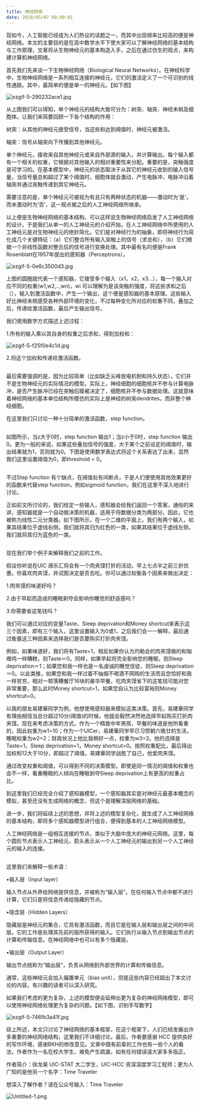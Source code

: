 ```yaml
---
title: 神经网络
date: 2018/05/07 00:00:01
---
```

现如今，人工智能已经成为人们热议的话题之一，而其中出现频率比较高的便是神经网络。本文的主要目的是在高中数学水平下使大家可以了解神经网络的基本结构与工作原理，文章将从生物神经元的基本构造入手，之后在通过仿生的观点，来构建计算机神经网络。

首先我们先来谈一下生物神经网络（Biological Neural Networks）。在神经科学中，生物神经网络是一系列相互连接的神经元，它们的激活定义了一个可识别的线性通路。其中，最简单的便是单一的神经元。【如下图】

![ezgif-5-290232ace1.jpg](https://i.loli.net/2018/05/07/5af07460dd07b.jpg)

从上图我们可以得知，单个神经元的结构大致可分为：树突、轴突、神经末梢及细胞体。让我们来简要回顾一下各个结构的作用：

树突：从其他的神经元接受信号，当这些和达到阈值时，神经元被激活。

轴突：信号从轴突向下传播到其他神经元。

单个神经元，接收来自其他神经元或来自外部源的输入，并计算输出。每个输入都有一个相关的权重，它根据对其他输入的相对重要性来分配。重要的是，突触强度是可学习的。在基本模型中，神经元的状态取决于从其它的神经元收到的输入信号量，当信号量总和超过了某个阈值时，细胞体就会激动，产生电脉冲，电脉冲沿着轴突并通过突触传递到其它神经元。

需要注意的是，单个神经元可被视为有且只有两种状态的机器——激动时为‘是’，而未激动时为‘否’，这一观点被之后的人工神经网络所继承。

以上便是生物神经网络的基本结构，可以这样说生物神经网络启发了人工神经网络的设计。于是我们从单一的人工神经元的介绍开始，在人工神经网络中所使用的人工神经元是对生物神经元的绝妙简化。它们是对神经行为的抽象，即将神经行为简化成几个关键特征：（a）它们整合所有输入突触上的信号（求总和），（b）它们根据一个非线性函数对整合后的信号进行变换处理。其中最有名的便是Frank Rosenblatt在1957年提出的感知器（Perceptrons）。

![ezgif-5-0e6c3500d3.jpg](https://i.loli.net/2018/05/07/5af074a64c29d.jpg)

上图的圆圈就代表一个感知器，它接受多个输入（x1，x2，x3...），每一个输入对应不同的权重(w1,w2,..,wn)，wi 可以理解为是该突触的强度，将这些求和之后（），输入到激活函数中，产生一个输出，这个便是感知器的基本原理。这些输入好比神经末梢感受各种外部环境的变化，不过每种变化所对应的权重不同，叠加之后，传递给激活函数，最后产生输出信号。

我们使用数学方式描述上述过程：

1.所有的输入乘以其自身的权重之后求和，得到加权和：

![ezgif-5-f25f0e4c1d.jpg](https://i.loli.net/2018/05/07/5af074a64acf1.jpg)

2.将这个加权和传递给激活函数。 

![img](data:image/gif;base64,iVBORw0KGgoAAAANSUhEUgAAAAEAAAABCAYAAAAfFcSJAAAADUlEQVQImWNgYGBgAAAABQABh6FO1AAAAABJRU5ErkJggg==)

最后需要强调的是，因为比较简单（比如缺乏尖峰放电机制和持久状态），它们并不是生物神经元的实际情况的模型。实际上，神经细胞的细胞核并不参与计算电脉冲，是否产生脉冲已经在突触后膜被决定了，细胞核并不参与数据处理。这就意味着神经网络的基本单位结构所模仿的实际上是神经的树突dendrites，而非整个神经细胞。

在这里我们只讨论一种十分简单的激活函数，step function。

![img](data:image/gif;base64,iVBORw0KGgoAAAANSUhEUgAAAAEAAAABCAYAAAAfFcSJAAAADUlEQVQImWNgYGBgAAAABQABh6FO1AAAAABJRU5ErkJggg==)

如图所示，当z大于0时，step function 输出1；当z小于0时，step function 输出0。更为一般的来说，如果这些叠加信号的强度，大于某个之前设定的阈值时，输出结果就为1，否则就为0。下图是使用数学表达式将这个关系表达了出来，显然我们这里设置阈值为0，即threshold = 0。

![img](data:image/gif;base64,iVBORw0KGgoAAAANSUhEUgAAAAEAAAABCAYAAAAfFcSJAAAADUlEQVQImWNgYGBgAAAABQABh6FO1AAAAABJRU5ErkJggg==)

不过Step function 有个缺点，在阈值处有间断点，于是人们便使用其他效果更好的函数来代替step function，例如sigmoid function，我们在这里不深入地进行讨论。

正如前文所讨论的，我们给定一些输入，感知器会给我们返回一个答案，通俗的来讲，感知器就是一个自动做决策的机器，适用于将数据分类为两部分。因此，它也被称为线性二元分类器。如下图所示，在一个二维的平面上，我们有两个输入，如果其结果位于虚线右侧，我们就将其归为红色的一类，如果其结果位于虚线左侧，我们就将其归为蓝色的一类。

![img](data:image/gif;base64,iVBORw0KGgoAAAANSUhEUgAAAAEAAAABCAYAAAAfFcSJAAAADUlEQVQImWNgYGBgAAAABQABh6FO1AAAAABJRU5ErkJggg==)

现在我们举个例子来解释我们之前的工作。

假设你听说在UIC 琢乐汇将会有一个肉夹馍打折的活动，早上七点半之前三折优惠。你喜欢肉夹馍，并试图决定是否去吃。你可以通过权衡各个因素来做出决定：

1.肉夹馍的味道好吗？

2.由于早起而造成的睡眠剥夺会影响你睡觉的舒适感吗？

3.你需要省这笔钱吗？

我们可以通过对应的变量Taste、Sleep deprivation和Money shortcut来表示这三个因素，即有三个输入，这里设置输入为0或1，之后我们会一一解释，最后通过衡量这三种因素来选择我们是否要购买打折肉夹馍。

例如，如果味道好，我们将有Taste=1，相反如果你认为灼勒会的肉夹馍做的和咖喱鸡一样糟糕，则Taste＝0。同样，如果早起将完全影响您的睡眠，则Sleep deprivation＝1；如果您和我一样也是一名虔诚的睡觉信徒，则Sleep deprivation＝0。以此类推，如果您和我一样过着不抽烟不喝酒不网购的生活而且您恰好和我一样贫穷，相对一顿落糟餐厅16块的豪华早餐，吃肉夹馍省下的这笔钱可能对您非常重要，那么此时Money shortcut=1，如果您自认为比较富裕则Money shortcut=0。

以我的朋友易建華同学为例，他想使用感知器来模拟这类决策。首先，易建華同学有理由相信当总分超过10分(阈值)的时候，他就会毅然决然地选择早起购买打折肉夹馍。现在来考虑决策的方式，作为一个精致中年男孩，早餐的味道是他所看重的，因此权重为w1=10；作为一个UICer，易建華同学早已习惯朝六晚廿的生活，睡眠权重为w2=2；财政状况上他比我稍好一点，权重为w3=2。他的选择是Taste=1，Sleep deprivation=1，Money shortcut=0。按照权重配比，最后得出加权和12大于10分，即超过了阈值。易建華同学战胜了自己，他爱肉夹馍。

通过改变权重和阈值，可以得到不同的决策模型。即使是同一情况的阈值和权重也会不一样，看重睡眠的人倾向在睡眠剥夺Sleep deprivation上有更高的权重占比。

到这里我们已经完全介绍了感知器模型，一个感知器其实是对神经元最基本概念的模拟，甚至还没有生成网络的概念，但这个是理解深层网络的基础。

进一步，我们将延续上述的思想，并将上述的模型复杂化，就生成了人工神经网络的基本结构，即将多个感知器模型进行组合，便得到基本的人工神经网络模型。

人工神经网络是一组相互连接的节点，类似于大脑中庞大的神经元网络。这里，每个圆形节点表示人工神经元，箭头表示从一个人工神经元的输出到另一个人工神经元的输入的连接。

![img](data:image/gif;base64,iVBORw0KGgoAAAANSUhEUgAAAAEAAAABCAYAAAAfFcSJAAAADUlEQVQImWNgYGBgAAAABQABh6FO1AAAAABJRU5ErkJggg==)

这里我们来解释一些术语：

•输入层（Input layer）

输入节点从外界给网络提供信息，并被称为“输入层”。在任何输入节点中都不进行计算，它们只是将信息传递给隐藏的节点。

•隐含层（Hidden Layers）

隐藏层是神经元的集合，它具有激活函数，而且它是在输入层和输出层之间的中间层。它的工作是处理其先前的层所获得的输入。它们执行从输入节点到输出节点的计算和传输信息。在神经网络中也可以有多个隐藏层。

•输出层（Output Layer）

输出节点统称为“输出层”，负责从网络到外部世界的计算和传输信息。

通常，这些神经元会加入偏置单元（bias unit），但是这些内容已经超出了本文讨论的内容，有兴趣的读者可以深入研究。

如果我们考虑的更为复杂，上述的模型便会延伸出更为复杂的神经网络模型，即可以使用神经网络处理更为复杂的问题。【如下图，识别手写数字】

![ezgif-5-746fb3a41f.jpg](https://i.loli.net/2018/05/07/5af07460ddce6.jpg)

综上所述，本文只讨论了神经网络的基本框架，在这个框架下，人们已经发展出许多重要的神经网络结构，这里我们不详细讨论。最后，作者要感谢 HCC 提供良好的写作环境，感谢BKH的修改意见。文章中既有前辈的工作也有一些个人的看法，作者作为一名在校大学生，难免产生疏漏，如有任何错误请大家多多指正。

作者简介：徐龙昊 UIC-STAT 大二学生，UIC-HCC 资深深度学习工程师；更为人广知的是他另一个名字：Time Traveler

想深入了解作者？请在公众号输入：Time Traveler 

![Untitled-1.png](https://i.loli.net/2018/05/07/5af074dc45340.png)